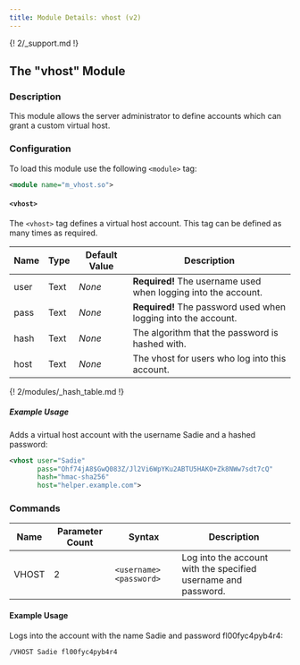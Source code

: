 ```yaml
---
title: Module Details: vhost (v2)
---
```


{! 2/_support.md !}

## The "vhost" Module

### Description

This module allows the server administrator to define accounts which can grant a custom virtual host.

### Configuration

To load this module use the following `<module>` tag:

```xml
<module name="m_vhost.so">
```

#### `<vhost>`

The `<vhost>` tag defines a virtual host account. This tag can be defined as many times as required.

Name | Type | Default Value | Description
---- | ---- | ------------- | -----------
user | Text | *None*        | **Required!** The username used when logging into the account.
pass | Text | *None*        | **Required!** The password used when logging into the account.
hash | Text | *None*        | The algorithm that the password is hashed with.
host | Text | *None*        | The vhost for users who log into this account.

{! 2/modules/_hash_table.md !}

##### Example Usage

Adds a virtual host account with the username Sadie and a hashed password:

```xml
<vhost user="Sadie"
       pass="Ohf74jA8$GwQ083Z/Jl2Vi6WpYKu2ABTU5HAKO+Zk8NWw7sdt7cQ"
       hash="hmac-sha256"
       host="helper.example.com">
```

### Commands

Name  | Parameter Count | Syntax                  | Description
----- | --------------- | ----------------------- | -----------
VHOST | 2               | `<username> <password>` | Log into the account with the specified username and password.

#### Example Usage

Logs into the account with the name Sadie and password fl00fyc4pyb4r4:

```plaintext
/VHOST Sadie fl00fyc4pyb4r4
```
